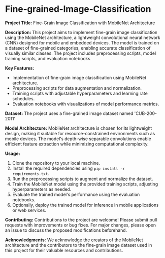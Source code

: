 # Fine-grained-Image-Classification
**Project Title:** Fine-Grain Image Classification with MobileNet Architecture

**Description:**
This project aims to implement fine-grain image classification using the MobileNet architecture, a lightweight convolutional neural network (CNN) designed for mobile and embedded devices. The model is trained on a dataset of fine-grained categories, enabling accurate classification of visually similar classes. The project includes preprocessing scripts, model training scripts, and evaluation notebooks.

**Key Features:**
- Implementation of fine-grain image classification using MobileNet architecture.
- Preprocessing scripts for data augmentation and normalization.
- Training scripts with adjustable hyperparameters and learning rate schedules.
- Evaluation notebooks with visualizations of model performance metrics.

**Dataset:**
The project uses a fine-grained image dataset named 'CUB-200-2011'

**Model Architecture:**
MobileNet architecture is chosen for its lightweight design, making it suitable for resource-constrained environments such as mobile devices. The model's depth-wise separable convolutions enable efficient feature extraction while minimizing computational complexity.

**Usage:**
1. Clone the repository to your local machine.
2. Install the required dependencies using `pip install -r requirements.txt`.
3. Run the preprocessing scripts to augment and normalize the dataset.
4. Train the MobileNet model using the provided training scripts, adjusting hyperparameters as needed.
5. Evaluate the trained model's performance using the evaluation notebooks.
6. Optionally, deploy the trained model for inference in mobile applications or web services.

**Contributing:**
Contributions to the project are welcome! Please submit pull requests with improvements or bug fixes. For major changes, please open an issue to discuss the proposed modifications beforehand.

**Acknowledgments:**
We acknowledge the creators of the MobileNet architecture and the contributors to the fine-grain image dataset used in this project for their valuable resources and contributions.

